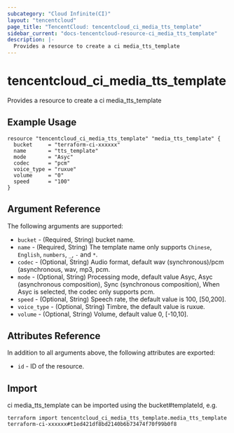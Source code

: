 ```yaml
---
subcategory: "Cloud Infinite(CI)"
layout: "tencentcloud"
page_title: "TencentCloud: tencentcloud_ci_media_tts_template"
sidebar_current: "docs-tencentcloud-resource-ci_media_tts_template"
description: |-
  Provides a resource to create a ci media_tts_template
---
```


# tencentcloud_ci_media_tts_template

Provides a resource to create a ci media_tts_template

## Example Usage

```hcl
resource "tencentcloud_ci_media_tts_template" "media_tts_template" {
  bucket     = "terraform-ci-xxxxxx"
  name       = "tts_template"
  mode       = "Asyc"
  codec      = "pcm"
  voice_type = "ruxue"
  volume     = "0"
  speed      = "100"
}
```

## Argument Reference

The following arguments are supported:

* `bucket` - (Required, String) bucket name.
* `name` - (Required, String) The template name only supports `Chinese`, `English`, `numbers`, `_`, `-` and `*`.
* `codec` - (Optional, String) Audio format, default wav (synchronous)/pcm (asynchronous, wav, mp3, pcm.
* `mode` - (Optional, String) Processing mode, default value Asyc, Asyc (asynchronous composition), Sync (synchronous composition), When Asyc is selected, the codec only supports pcm.
* `speed` - (Optional, String) Speech rate, the default value is 100, [50,200].
* `voice_type` - (Optional, String) Timbre, the default value is ruxue.
* `volume` - (Optional, String) Volume, default value 0, [-10,10].

## Attributes Reference

In addition to all arguments above, the following attributes are exported:

* `id` - ID of the resource.



## Import

ci media_tts_template can be imported using the bucket#templateId, e.g.

```
terraform import tencentcloud_ci_media_tts_template.media_tts_template terraform-ci-xxxxxx#t1ed421df8bd2140b6b73474f70f99b0f8
```

